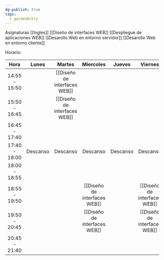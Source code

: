 ```yaml
---
dg-publish: true
tags:
  - gardenEntry
---
```

Asignaturas
[[Ingles]]
[[Diseño de interfaces WEB]]
[[Despliegue de aplicaciones WEB]]
[[Desarollo Web en entorno servidor]]
[[Desarollo Web en entorno cliente]]

Horario:

|     Hora      |  Lunes   |            Martes            |          Miercoles           |  Jueves  |           Viernes            |
| :-----------: | :------: | :--------------------------: | :--------------------------: | :------: | :--------------------------: |
| 14:55 - 15:50 |          | [[Diseño de interfaces WEB]] |                              |          |                              |
| 15:50 - 16:45 |          | [[Diseño de interfaces WEB]] |                              |          |                              |
| 16:45 - 17:40 |          |                              |                              |          |                              |
| 17:40 - 18:00 | Descanso |           Descanso           |           Descanso           | Descanso |           Descanso           |
| 18:00 - 18:55 |          |                              |                              |          |                              |
| 18:55 - 19:50 |          |                              | [[Diseño de interfaces WEB]] |          | [[Diseño de interfaces WEB]] |
| 19:50 - 20:45 |          |                              | [[Diseño de interfaces WEB]] |          | [[Diseño de interfaces WEB]] |
| 20:45 - 21:40 |          |                              |                              |          |                              |
